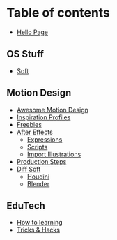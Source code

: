 # Table of contents

* [Hello Page](README.md)
<!-- * [About me](about.md) -->

## OS Stuff

* [Soft](os-stuff/soft.md)

## Motion Design

* [Awesome Motion Design](motion-design/amd1.md)
* [Inspiration Profiles](motion-design/inspiration_profiles.md)
* [Freebies](motion-design/freebies.md)
* [After Effects](motion-design/aftereffects_commonpage.md)
  * [Expressions](motion-design/expressions1.md)
  * [Scripts](motion-design/scripts-kbar.md)
  <!-- * [Problem Solving](motion-design/expressions1.md) -->
  * [Import Illustrations](motion-design/illustration.md)
* [Production Steps](motion-design/production-steps.md)
* [Diff Soft](motion-design/dif-soft.md)
  * [Houdini](motion-design/Houdini1.md)
  * [Blender](motion-design/blender1.md)

## EduTech

* [How to learning](edu/how-start-to-learn.md)
* [Tricks & Hacks](edu/tricks-&-Hacks.md)

